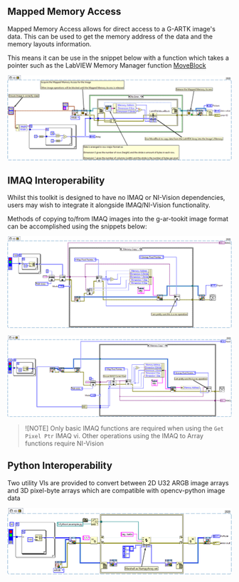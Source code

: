 ## Mapped Memory Access
Mapped Memory Access allows for direct access to a G-ARTK image's data. This can be used to get the memory address of the data and the memory layouts information.

This means it can be use in the snippet below with a function which takes a pointer such as the LabVIEW Memory Manager function [MoveBlock](https://www.ni.com/docs/en-US/bundle/labview-api-ref/page/properties-and-methods/lv-manager/moveblock.html)

![Mapped Memory Access](snippets/mapped-memory-access.png "Mapped Memory Access")

## IMAQ Interoperability
Whilst this toolkit is designed to have no IMAQ or NI-Vision dependencies, users may wish to integrate it alongside IMAQ/NI-Vision functionality.

Methods of copying to/from IMAQ images into the g-ar-tookit image format can be accomplished using the snippets below:

![Copy to IMAQ](snippets/copy-from-imaq.png "Copy from IMAQ")

![Copy to IMAQ](snippets/copy-to-imaq.png "Copy to IMAQ")

> ![NOTE]
> Only basic IMAQ functions are required when using the `Get Pixel Ptr` IMAQ vi. Other operations using the IMAQ to Array functions require NI-Vision

## Python Interoperability
Two utility VIs are provided to convert between 2D U32 ARGB image arrays and 3D pixel-byte arrays which are compatible with opencv-python image data

![Copy to IMAQ](snippets/python.png "Working with Python Node")